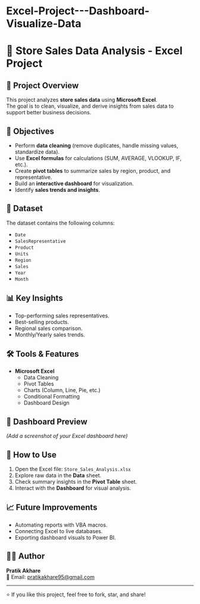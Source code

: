 # Excel-Project---Dashboard-Visualize-Data

# 🛒 Store Sales Data Analysis - Excel Project

## 📌 Project Overview
This project analyzes **store sales data** using **Microsoft Excel**.  
The goal is to clean, visualize, and derive insights from sales data to support better business decisions.

## 🎯 Objectives
- Perform **data cleaning** (remove duplicates, handle missing values, standardize data).
- Use **Excel formulas** for calculations (SUM, AVERAGE, VLOOKUP, IF, etc.).
- Create **pivot tables** to summarize sales by region, product, and representative.
- Build an **interactive dashboard** for visualization.
- Identify **sales trends and insights**.

## 📂 Dataset
The dataset contains the following columns:
- `Date`
- `SalesRepresentative`
- `Product`
- `Units`
- `Region`
- `Sales`
- `Year`
- `Month`

## 📊 Key Insights
- Top-performing sales representatives.
- Best-selling products.
- Regional sales comparison.
- Monthly/Yearly sales trends.

## 🛠 Tools & Features
- **Microsoft Excel**
  - Data Cleaning
  - Pivot Tables
  - Charts (Column, Line, Pie, etc.)
  - Conditional Formatting
  - Dashboard Design

## 📸 Dashboard Preview
*(Add a screenshot of your Excel dashboard here)*

## 🚀 How to Use
1. Open the Excel file: `Store_Sales_Analysis.xlsx`
2. Explore raw data in the **Data** sheet.
3. Check summary insights in the **Pivot Table** sheet.
4. Interact with the **Dashboard** for visual analysis.

## 📈 Future Improvements
- Automating reports with VBA macros.
- Connecting Excel to live databases.
- Exporting dashboard visuals to Power BI.

## 👨‍💻 Author
**Pratik Akhare**  
📧 Email: pratikakhare95@gmail.com  

---
⭐ If you like this project, feel free to fork, star, and share!
